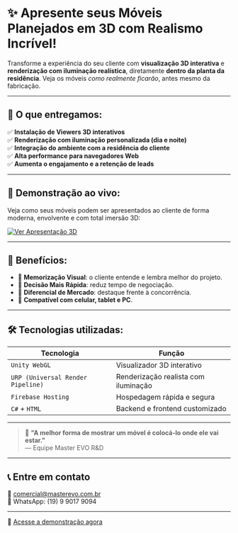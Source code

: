 # ✨ Apresente seus Móveis Planejados em 3D com Realismo Incrível!

Transforme a experiência do seu cliente com **visualização 3D interativa** e **renderização com iluminação realística**, diretamente **dentro da planta da residência**. Veja os móveis *como realmente ficarão*, antes mesmo da fabricação.

---

## 🔧 O que entregamos:

✅ **Instalação de Viewers 3D interativos**  
✅ **Renderização com iluminação personalizada (dia e noite)**  
✅ **Integração do ambiente com a residência do cliente**  
✅ **Alta performance para navegadores Web**  
✅ **Aumenta o engajamento e a retenção de leads**

---

## 🏡 Demonstração ao vivo:

Veja como seus móveis podem ser apresentados ao cliente de forma moderna, envolvente e com total imersão 3D:

[![Ver Apresentação 3D](https://img.shields.io/badge/%F0%9F%8E%A8%20Ver%20Apresenta%C3%A7%C3%A3o%20ao%20Vivo-Render%20em%203D-black?style=for-the-badge&logo=unity&logoColor=white)](https://presentation-arch.web.app)

---

## 🚀 Benefícios:

- 🧠 **Memorização Visual**: o cliente entende e lembra melhor do projeto.  
- 🎯 **Decisão Mais Rápida**: reduz tempo de negociação.  
- 💼 **Diferencial de Mercado**: destaque frente à concorrência.  
- 📱 **Compatível com celular, tablet e PC**.

---

## 🛠️ Tecnologias utilizadas:

| Tecnologia | Função |
|------------|--------|
| `Unity WebGL` | Visualizador 3D interativo |
| `URP (Universal Render Pipeline)` | Renderização realista com iluminação |
| `Firebase Hosting` | Hospedagem rápida e segura |
| `C#` + `HTML` | Backend e frontend customizado |

---

> 💬 **"A melhor forma de mostrar um móvel é colocá-lo onde ele vai estar."**  
> &mdash; Equipe Master EVO R&D

---

## 📞 Entre em contato

📧 comercial@masterevo.com.br  
📱 WhatsApp: (19) 9 9017 9094

---

🔗 [Acesse a demonstração agora](https://presentation-arch.web.app)
